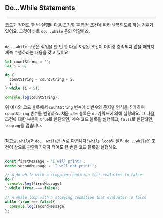 ## Do...While Statements
---
코드가 적어도 한 번 실행된 다음 초기화 후 특정 조건에 따라 반복되도록 하는 경우가 있어요. 그것이 바로 `do...while` 문의 역할이죠.
<br>
<br>

`do...while` 구문은 작업을 한 번 한 다음 지정된 조건이 더이상 충족되지 않을 때까지 계속 수행하라는 내용을 갖고 있어요.

```javascript
let countString = '';
let i = 0;

do {
  countString = countString + i;
  i++;
} while (i < 5);

console.log(countString);
```

위 예시의 코드 블록에서 `countString` 변수에 `i` 변수의 문자열 형식을 추가하여 `countString` 변수를 변경하죠. 처음 코드 블록은 `do` 키워드에 의해 실행돼요. 그 다음, 조건에 대한 부분이 `true`로 판단되면, 계속 코드 블록을 실행하고, `false`로 판단되면, `looping`을 멈춥니다.
<br>
<br>

참고로, `while`과 `do...while`은 서로 다릅니다! `while loop`와 달리 `do...while`은 조건이 참으로 판단하기까지 적어도 한 번은 코드 블록을 실행해요.
<br>
<br>

```javascript
const firstMessage = 'I will print!';
const secondMessage = 'I will not print!'; 
 
// A do while with a stopping condition that evaluates to false
do {
 console.log(firstMessage)
} while (true === false);
 
// A while loop with a stopping condition that evaluates to false
while (true === false){
  console.log(secondMessage)
};
```
